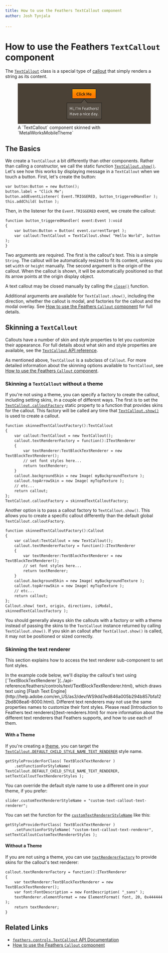 ```yaml
---
title: How to use the Feathers TextCallout component  
author: Josh Tynjala

---
```

# How to use the Feathers `TextCallout` component

The [`TextCallout`](../api-reference/feathers/controls/TextCallout.html) class is a special type of [callout](callout.html) that simply renders a string as its content.

<figure>
<img src="images/text-callout.png" srcset="images/text-callout@2x.png 2x" alt="Screenshot of a Feathers TextCallout component" />
<figcaption>A `TextCallout` component skinned with `MetalWorksMobileTheme`</figcaption>
</figure>

## The Basics

We create a `TextCallout` a bit differently than other components. Rather than calling a constructor, we call the static function [`TextCallout.show()`](../api-reference/feathers/controls/TextCallout.html#show()). Let's see how this works by displaying message in a `TextCallout` when we touch a button. First, let's create the button:

``` code
var button:Button = new Button();
button.label = "Click Me";
button.addEventListener( Event.TRIGGERED, button_triggeredHandler );
this.addChild( button );
```

Then, in the listener for the `Event.TRIGGERED` event, we create the callout:

``` code
function button_triggeredHandler( event:Event ):void
{
    var button:Button = Button( event.currentTarget );
    var callout:TextCallout = TextCallout.show( "Hello World", button );
}
```

Two arguments are required. The first is the callout's text. This is a simple `String`. The callout will be automatically resized to fit its content, unless you set `width` or `height` manually. The second argument is the origin of the callout. When the callout is shown, it will be automatically positioned so that its arrow points at the origin display object.

A text callout may be closed manually by calling the [`close()`](../api-reference/feathers/controls/Callout.html#close()) function.

Additional arguments are available for `TextCallout.show()`, including the direction, whether the callout is modal, and factories for the callout and the modal overlay. See [How to use the Feathers `Callout` component](callout.html) for full details.

## Skinning a `TextCallout`

Callouts have a number of skin and style properties to let you customize their appearance. For full details about what skin and style properties are available, see the [`TextCallout` API reference](../api-reference/feathers/controls/TextCallout.html). 

As mentioned above, `TextCallout` is a subclass of `Callout`. For more detailed information about the skinning options available to `TextCallout`, see [How to use the Feathers `Callout` component](callout.html).

### Skinning a `TextCallout` without a theme

If you're not using a theme, you can specify a factory to create the callout, including setting skins, in a couple of different ways. The first is to set the [`TextCallout.calloutFactory`](../api-reference/feathers/controls/TextCallout.html#calloutFactory) static property to a function that provides skins for the callout. This factory will be called any time that [`TextCallout.show()`](../api-reference/feathers/controls/TextCallout.html#show()) is used to create a callout.

``` code
function skinnedTextCalloutFactory():TextCallout
{
    var callout:TextCallout = new TextCallout();
    callout.textRendererFactory = function():ITextRenderer
    {
        var textRenderer:TextBlockTextRenderer = new TextBlockTextRenderer();
        // set font styles here...
        return textRenderer;
    }
    callout.backgroundSkin = new Image( myBackgroundTexture );
    callout.topArrowSkin = new Image( myTopTexture );
    // etc...
    return callout;
};
TextCallout.calloutFactory = skinnedTextCalloutFactory;
```

Another option is to pass a callout factory to `TextCallout.show()`. This allows you to create a specific callout differently than the default global `TextCallout.calloutFactory`.

``` code
function skinnedTextCalloutFactory():Callout
{
    var callout:TextCallout = new TextCallout();
    callout.textRendererFactory = function():ITextRenderer
    {
        var textRenderer:TextBlockTextRenderer = new TextBlockTextRenderer();
        // set font styles here...
        return textRenderer;
    }
    callout.backgroundSkin = new Image( myBackgroundTexture );
    callout.topArrowSkin = new Image( myTopTexture );
    // etc...
    return callout;
};
Callout.show( text, origin, directions, isModal, skinnedTextCalloutFactory );
```

You should generally always skin the callouts with a factory or with a theme instead of passing the skins to the `TextCallout` instance returned by calling `TextCallout.show()`. If you skin an callout after `TextCallout.show()` is called, it may not be positioned or sized correctly.

### Skinning the text renderer

This section explains how to access the text renderer sub-component to set font styles.

<aside class="info">In the example code below, we'll display the callout's text using [`TextBlockTextRenderer`](../api-reference/feathers/controls/text/TextBlockTextRenderer.html), which draws text using [Flash Text Engine](http://help.adobe.com/en_US/as3/dev/WS9dd7ed846a005b294b857bfa122bd808ea6-8000.html). Different text renderers may not use the same properties names to customize their font styles. Please read [Introduction to Feathers text renderers](text-renderers.html) for more information about the different text renderers that Feathers supports, and how to use each of them.</aside>

#### With a Theme

If you're creating a [theme](themes.html), you can target the [`TextCallout.DEFAULT_CHILD_STYLE_NAME_TEXT_RENDERER`](../api-reference/feathers/controls/TextCallout.html#DEFAULT_CHILD_STYLE_NAME_TEXT_RENDERER) style name.

``` code
getStyleProviderForClass( TextBlockTextRenderer )
    .setFunctionForStyleName( TextCallout.DEFAULT_CHILD_STYLE_NAME_TEXT_RENDERER, setTextCalloutTextRendererStyles );
```

You can override the default style name to use a different one in your theme, if you prefer:

``` code
slider.customTextRendererStyleName = "custom-text-callout-text-renderer";
```

You can set the function for the [`customTextRendererStyleName`](../api-reference/feathers/controls/TextCallout.html#customTextRendererStyleName) like this:

``` code
getStyleProviderForClass( TextBlockTextRenderer )
    .setFunctionForStyleName( "custom-text-callout-text-renderer", setTextCalloutCustomTextRendererStyles );
```

#### Without a Theme

If you are not using a theme, you can use [`textRendererFactory`](../api-reference/feathers/controls/TextCallout.html#textRendererFactory) to provide skins for the callout's text renderer:

``` code
callout.textRendererFactory = function():ITextRenderer
{
    var textRenderer:TextBlockTextRenderer = new TextBlockTextRenderer();
    var font:FontDescription = new FontDescription( "_sans" );
    textRenderer.elementFormat = new ElementFormat( font, 20, 0x444444 );
    return textRenderer;
}
```

## Related Links

-   [`feathers.controls.TextCallout` API Documentation](../api-reference/feathers/controls/TextCallout.html)
-   [How to use the Feathers `Callout` component](callout.html)
